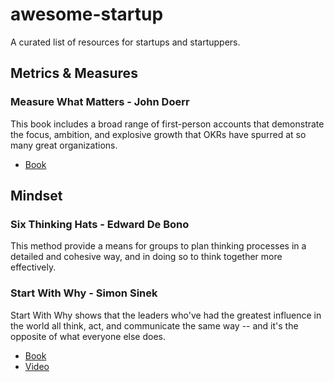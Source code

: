 # awesome-startup
A curated list of resources for startups and startuppers.

## Metrics & Measures
### Measure What Matters - John Doerr
This book includes a broad range of first-person accounts that demonstrate the focus, ambition, and explosive growth that OKRs have spurred at so many great organizations.
- [Book](https://www.whatmatters.com/the-book/)

## Mindset
### Six Thinking Hats - Edward De Bono
This method provide a means for groups to plan thinking processes in a detailed and cohesive way, and in doing so to think together more effectively.

### Start With Why - Simon Sinek
Start With Why shows that the leaders who've had the greatest influence in the world all think, act, and communicate the same way -- and it's the opposite of what everyone else does.
- [Book](https://simonsinek.com/product/start-with-why/)
- [Video](https://www.ted.com/talks/simon_sinek_how_great_leaders_inspire_action)

